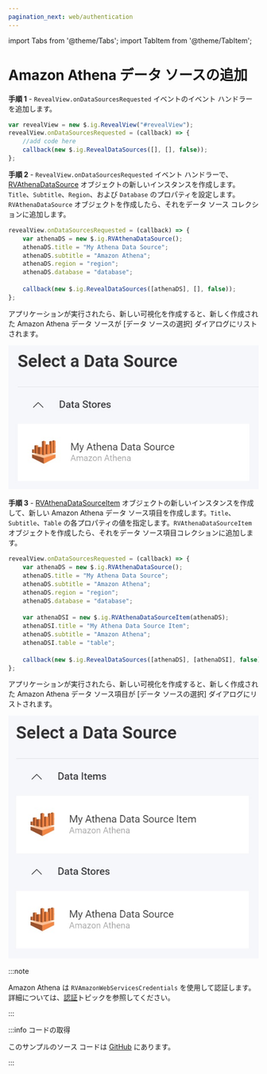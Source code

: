 ```yaml
---
pagination_next: web/authentication
---
```


import Tabs from '@theme/Tabs';
import TabItem from '@theme/TabItem';

# Amazon Athena データ ソースの追加

**手順 1** - `RevealView.onDataSourcesRequested` イベントのイベント ハンドラーを追加します。

```js
var revealView = new $.ig.RevealView("#revealView");
revealView.onDataSourcesRequested = (callback) => {
    //add code here
    callback(new $.ig.RevealDataSources([], [], false));
};
```

**手順 2** - `RevealView.onDataSourcesRequested` イベント ハンドラーで、[RVAthenaDataSource](https://help.revealbi.io/api/javascript/latest/classes/rvathenadatasource.html) オブジェクトの新しいインスタンスを作成します。`Title`、`Subtitle`、`Region`、および `Database` のプロパティを設定します。`RVAthenaDataSource` オブジェクトを作成したら、それをデータ ソース コレクションに追加します。

```js
revealView.onDataSourcesRequested = (callback) => {
    var athenaDS = new $.ig.RVAthenaDataSource();
    athenaDS.title = "My Athena Data Source";
    athenaDS.subtitle = "Amazon Athena";
    athenaDS.region = "region";
    athenaDS.database = "database";

    callback(new $.ig.RevealDataSources([athenaDS], [], false));
};
```

アプリケーションが実行されたら、新しい可視化を作成すると、新しく作成された Amazon Athena データ ソースが [データ ソースの選択] ダイアログにリストされます。

![](images/amazon-athena-data-source.jpg)

**手順 3** - [RVAthenaDataSourceItem](https://help.revealbi.io/api/javascript/latest/classes/rvathenadatasourceitem.html) オブジェクトの新しいインスタンスを作成して、新しい Amazon Athena データ ソース項目を作成します。`Title`、`Subtitle`、`Table` の各プロパティの値を指定します。`RVAthenaDataSourceItem` オブジェクトを作成したら、それをデータ ソース項目コレクションに追加します。

```js
revealView.onDataSourcesRequested = (callback) => {
    var athenaDS = new $.ig.RVAthenaDataSource();
    athenaDS.title = "My Athena Data Source";
    athenaDS.subtitle = "Amazon Athena";
    athenaDS.region = "region";
    athenaDS.database = "database";

    var athenaDSI = new $.ig.RVAthenaDataSourceItem(athenaDS);
    athenaDSI.title = "My Athena Data Source Item";
    athenaDS.subtitle = "Amazon Athena";
    athenaDSI.table = "table";

    callback(new $.ig.RevealDataSources([athenaDS], [athenaDSI], false));
};
```

アプリケーションが実行されたら、新しい可視化を作成すると、新しく作成された Amazon Athena データ ソース項目が [データ ソースの選択] ダイアログにリストされます。

![](images/amazon-athena-data-source-item.jpg)

:::note

Amazon Athena は `RVAmazonWebServicesCredentials` を使用して認証します。詳細については、[認証](../authentication#amazon-web-services)トピックを参照してください。

:::

:::info コードの取得

このサンプルのソース コードは [GitHub](https://github.com/RevealBi/sdk-samples-javascript/tree/main/DataSources/Amazon-Athena) にあります。

:::